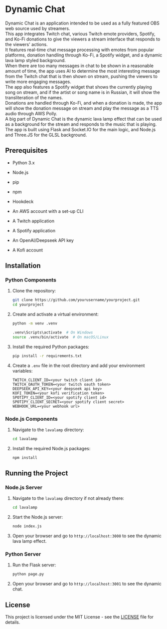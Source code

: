 # Dynamic Chat

Dynamic Chat is an application intended to be used as a fully featured OBS web source used by streamers.\
This app integrates Twitch chat, various Twitch emote providers, Spotify, and Ko-Fi donations to give the viewers a stream interface that responds to the viewers' actions.\
It features real-time chat message processing with emotes from popular platforms, donation handling through Ko-Fi, a Spotify widget, and a dynamic lava lamp styled background.\
When there are too many messages in chat to be shown in a reasonable amount of time, the app uses AI to determine the most interesting message from the Twitch chat that is then shown on stream, pushing the viewers to write more engaging messages.\
The app also features a Spotify widget that shows the currently playing song on stream, and if the artist or song name is in Russian, it will show the transliteration of the names.\
Donations are handled through Ko-Fi, and when a donation is made, the app will show the donation message on stream and play the message as a TTS audio through AWS Polly.\
A big part of Dynamic Chat is the dynamic lava lamp effect that can be used as a background for the stream and responds to the music that is playing.\
The app is built using Flask and Socket.IO for the main logic, and Node.js and Three.JS for the GLSL background.

## Prerequisites

- Python 3.x
- Node.js
- pip
- npm

- Hookdeck
- An AWS account with a set-up CLI
- A Twitch application
- A Spotify application
- An OpenAI/Deepseek API key
- A Kofi account

## Installation

### Python Components

1. Clone the repository:
    ```sh
    git clone https://github.com/yourusername/yourproject.git
    cd yourproject
    ```

2. Create and activate a virtual environment:
    ```sh
    python -m venv .venv

    .venv\Scripts\activate  # On Windows
    source .venv/bin/activate  # On macOS/Linux
    ```

3. Install the required Python packages:
    ```sh
    pip install -r requirements.txt
    ```

4. Create a `.env` file in the root directory and add your environment variables:
   ```
   TWITCH_CLIENT_ID=<your twitch client id>
   TWITCH_OAUTH_TOKEN=<your twitch oauth token>
   DEEPSEEK_API_KEY=<your deepseek api key>
   KOFI_TOKEN=<your kofi verification token>
   SPOTIPY_CLIENT_ID=<your spotify client id>
   SPOTIPY_CLIENT_SECRET=<your spotify client secret>
   WEBHOOK_URL=<your webhook url>
   ```

### Node.js Components

1. Navigate to the `lavalamp` directory:
    ```sh
    cd lavalamp
    ```

2. Install the required Node.js packages:
    ```sh
    npm install
    ```

## Running the Project
### Node.js Server

1. Navigate to the `lavalamp` directory if not already there:
    ```sh
    cd lavalamp
    ```

2. Start the Node.js server:
    ```sh
    node index.js
    ```
3. Open your browser and go to `http://localhost:3000` to see the dynamic lava lamp effect.

### Python Server

1. Run the Flask server:
    ```sh
    python page.py
    ```
2. Open your browser and go to `http://localhost:3001` to see the dynamic chat.

## License

This project is licensed under the MIT License - see the [LICENSE](LICENSE) file for details.